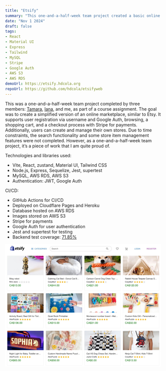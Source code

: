 ```yaml
---
title: "Etsify"
summary: "This one-and-a-half-week team project created a basic online marketplace with user registration, shopping cart, and Stripe checkout."
date: "Nov 1 2024"
draft: false
tags:
- React
- Material UI
- Express
- Tailwind
- MySQL
- Stripe
- Google Auth
- AWS S3
- AWS RDS
demoUrl: https://etsify.hdcola.org
repoUrl: https://github.com/hdcola/etsifyweb
---
```


This was a one-and-a-half-week team project completed by three members: [Tamara](https://github.com/tamara-plante), [Iana](https://github.com/iasssy), and me, as part of a course assignment. The goal was to create a simplified version of an online marketplace, similar to Etsy. It supports user registration via username and Google Auth, browsing, a shopping cart, and a checkout process with Stripe for payments. Additionally, users can create and manage their own stores. Due to time constraints, the search functionality and some store item management features were not completed. However, as a one-and-a-half-week team project, it’s a piece of work that I am quite proud of.

Technologies and libraries used:
- Vite, React, zustand, Material UI, Tailwind CSS
- Node.js, Express, Sequelize, Jest, supertest
- MySQL, AWS RDS, AWS S3
- Authentication: JWT, Google Auth

CI/CD:
- GitHub Actions for CI/CD
- Deployed on Cloudflare Pages and Heroku
- Database hosted on AWS RDS
- Images stored on AWS S3
- Stripe for payments
- Google Auth for user authentication
- Jest and supertest for testing
- Backend test coverage: [71.85%](https://app.codecov.io/gh/hdcola/etsifyapi) 

![Etsify](./etsify.jpg)

  
